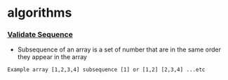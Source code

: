 # algorithms

### [Validate Sequence](MohaZain/algorithms/ValidateSubsequence.py)
  - Subsequence of an array is a set of number that are in the same order they appear in the array
  ```
 Example array [1,2,3,4] subsequence [1] or [1,2] [2,3,4] ...etc
  ```
